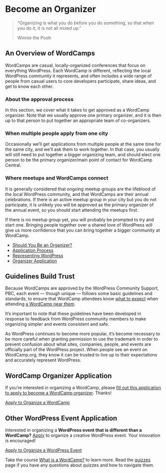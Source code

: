# Become an Organizer

> “Organizing is what you do before you do something, so that when you do it, it is not all mixed up.”
> 
> Winnie the Pooh

## An Overview of WordCamps

WordCamps are casual, locally-organized conferences that focus on everything WordPress. Each WordCamp is different, reflecting the local WordPress community it represents, and often includes a wide range of people from casual users to core developers participate, share ideas, and get to know each other.

### About the approval process

In this section, we cover what it takes to get approved as a WordCamp organizer. Note that we usually approve one primary organizer, and it is then up to that person to put together an appropriate team of co-organizers.

### When multiple people apply from one city

Occasionally we’ll get applications from multiple people at the same time for the same city, and we’ll ask them to work together. In that case, you usually will still need to put together a bigger organizing team, and should elect one person to be the primary organizer/main point of contact for WordCamp Central.

### Where meetups and WordCamps connect

It is generally considered that ongoing meetup groups are the lifeblood of the local WordPress community, and that WordCamps are their annual celebrations. If there is an active meetup group in your city but you do not participate, it is unlikely you will be approved as the primary organizer of the annual event, so you should start attending the meetups first.

If there is no meetup group yet, you will probably be prompted to try and start one. Bringing people together over a shared love of WordPress will give us more confidence that you can bring together a bigger community at WordCamp.

*   [Should You Be an Organizer?](https://make.wordpress.org/community/handbook/wordcamp-organizer-handbook/become-an-organizer/should-you-be-an-organizer/ "Should You Be an Organizer?")
*   [Application Process](https://make.wordpress.org/community/handbook/wordcamp-organizer-handbook/become-an-organizer/application-process/ "Application Process")
*   [Representing WordPress](https://make.wordpress.org/community/handbook/wordcamp-organizer-handbook/become-an-organizer/representing-wordpress/ "Representing WordPress")
*   [Organizer Application](https://make.wordpress.org/community/handbook/wordcamp-organizer-handbook/become-an-organizer/organizer-application/ "Organizer Application")

## Guidelines Build Trust

Because WordCamps are approved by the WordPress Community Support, PBC, each event — though unique — follows some basic guidelines and standards, to ensure that WordCamp attendees know [what to expect](http://central.wordcamp.org/what-to-expect/) when attending [a WordCamp near them](http://central.wordcamp.org/schedule/).

It’s important to note that these guidelines have been developed in response to feedback from WordPress community members to make organizing simpler and events consistent and safe.

As WordPress continues to become more popular, it’s become necessary to be more careful when granting permission to use the trademark in order to prevent confusion about what sites, companies, people, and events are officially part of the WordPress project. When people see an event on WordCamp.org, they know it can be trusted to live up to their expectations and accurately represent WordPress.

## WordCamp Organizer Application

If you’re interested in organizing a WordCamp, please [fill out this application to apply to become a WordCamp organizer](https://central.wordcamp.org/wordcamp-organizer-application/). Thanks!

[Apply to Organize a WordCamp](https://central.wordcamp.org/wordcamp-organizer-application/)

## Other WordPress Event Application

Interested in organizing a **WordPress event that is different than a WordCamp?** [Apply](https://central.wordcamp.org/event-organizer-application/) to organize a creative WordPress event. Your innovation is encouraged!

[Apply to Organize a WordPress Event](https://central.wordcamp.org/event-organizer-application/)

Take the course [What is a WordCamp?](https://wordpress.org/contributor-training/quiz/what-is-a-wordcamp/) to learn more. Read the [quizzes](https://make.wordpress.org/community/handbook/wordcamp-organizer/quizzes/) page if you have any questions about quizzes and how to navigate them.

<!--
*   [To-do](# "To-do")
-->
